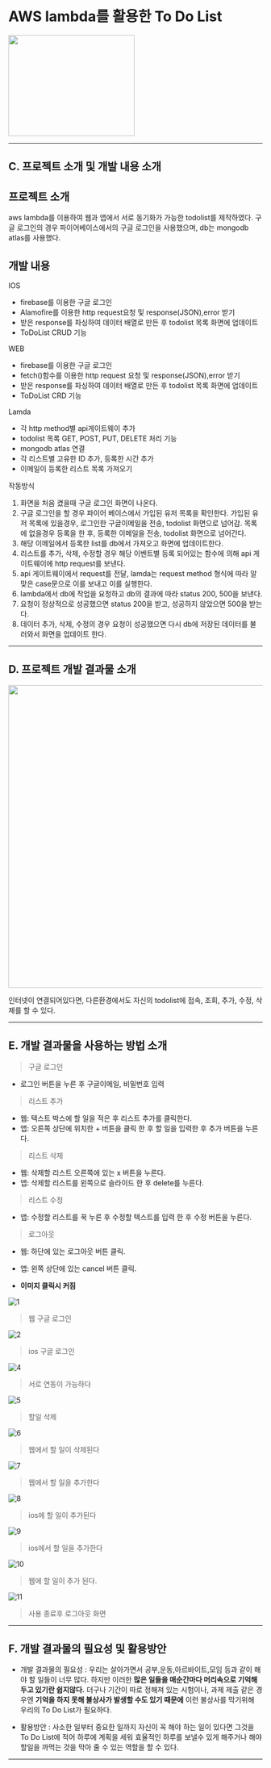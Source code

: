 # AWS lambda를 활용한 To Do List

<img src="https://user-images.githubusercontent.com/58679737/144734005-2c98b7fe-adb6-4bee-b79e-7fea4fa8e965.jpg" width="250" height="200"/>

----------------------------------------
## C. 프로젝트 소개 및 개발 내용 소개
## 프로젝트 소개
aws lambda를 이용하여 웹과 앱에서 서로 동기화가 가능한 todolist를 제작하였다. 구글 로그인의 경우 파이어베이스에서의 구글 로그인을 사용했으며, db는 mongodb atlas를 사용했다.  

## 개발 내용
IOS
* firebase를 이용한 구글 로그인
* Alamofire를 이용한 http request요청 및 response(JSON),error 받기
* 받은 response를 파싱하여 데이터 배열로 만든 후 todolist 목록 화면에 업데이트
* ToDoList CRUD 기능

WEB
* firebase를 이용한 구글 로그인
* fetch()함수를 이용한 http request 요청 및 response(JSON),error 받기
* 받은 response를 파싱하여 데이터 배열로 만든 후 todolist 목록 화면에 업데이트
* ToDoList CRD 기능

Lamda
* 각 http method별 api게이트웨이 추가
* todolist 목록 GET, POST, PUT, DELETE 처리 기능
* mongodb atlas 연결
* 각 리스트별 고유한 ID 추가, 등록한 시간 추가
* 이메일이 등록한 리스트 목록 가져오기

작동방식
1. 화면을 처음 켰을때 구글 로그인 화면이 나온다.
2. 구글 로그인을 할 경우 파이어 베이스에서 가입된 유저 목록을 확인한다. 가입된 유저 목록에 있을경우, 로그인한 구글이메일을 전송, todolist 화면으로 넘어감. 목록에 없을경우 등록을 한 후, 등록한 이메일을 전송, todolist 화면으로 넘어간다.
3. 해당 이메일에서 등록한 list를 db에서 가져오고 화면에 업데이트한다.
4. 리스트를 추가, 삭제, 수정할 경우 해당 이벤트별 등록 되어있는 함수에 의해 api 게이트웨이에 http request를 보낸다.
5. api 게이트웨이에서 request를 전달, lamda는 request method 형식에 따라 알맞은 case문으로 이를 보내고 이를 실행한다.
6. lambda에서 db에 작업을 요청하고 db의 결과에 따라 status 200, 500을 보낸다.
7. 요청이 정상적으로 성공했으면 status 200을 받고, 성공하지 않았으면 500을 받는다.
8. 데이터 추가, 삭제, 수정의 경우 요청이 성공했으면 다시 db에 저장된 데이터를 불러와서 화면을 업데이트 한다.

----------------------------------------
## D. 프로젝트 개발 결과물 소개
<img src="https://user-images.githubusercontent.com/58679737/144734402-0bbb0e2d-f89f-475c-b4f1-53df3872905b.png" width="1000" height="600"/>

인터넷이 연결되어있다면, 다른환경에서도 자신의 todolist에 접속, 조회, 추가, 수정, 삭제를 할 수 있다.

----------------------------------------
## E. 개발 결과물을 사용하는 방법 소개
> 구글 로그인
* 로그인 버튼을 누른 후 구글이메일, 비밀번호 입력

> 리스트 추가
* 웹: 텍스트 박스에 할 일을 적은 후 리스트 추가를 클릭한다.
* 앱: 오른쪽 상단에 위치한 + 버튼을 클릭 한 후 할 일을 입력한 후 추가 버튼을 누른다.

> 리스트 삭제
* 웹: 삭제할 리스트 오른쪽에 있는 x 버튼을 누른다.
* 앱: 삭제할 리스트를 왼쪽으로 슬라이드 한 후 delete를 누른다.

> 리스트 수정
* 앱: 수정할 리스트를 꾹 누른 후 수정할 텍스트를 입력 한 후 수정 버튼을 누른다.

> 로그아웃
* 웹: 하단에 있는 로그아웃 버튼 클릭.
* 앱: 왼쪽 상단에 있는 cancel 버튼 클릭.

* **이미지 클릭시 커짐**


![1](https://user-images.githubusercontent.com/58679737/144734013-e783126e-c68d-4d22-892d-3125a30585d1.PNG)


> 웹 구글 로그인



![2](https://user-images.githubusercontent.com/58679737/144734023-802618f7-9dd0-4686-a01c-8741899b58bd.PNG)



> ios 구글 로그인



![4](https://user-images.githubusercontent.com/58679737/144734033-d7fb7d7d-b397-40db-a1be-809f5f388aa3.PNG)


> 서로 연동이 가능하다


![5](https://user-images.githubusercontent.com/58679737/144734035-ff0bf5d2-686e-4efb-ac60-0d92ded73ea2.PNG)

> 할일 삭제


![6](https://user-images.githubusercontent.com/58679737/144734039-53103f22-7898-483c-890d-0f634bbc4184.PNG)

> 웹에서 할 일이 삭제된다


![7](https://user-images.githubusercontent.com/58679737/144734042-c733788e-ee2c-4b05-ab6d-475711b21b13.PNG)

> 웹에서 할 일을 추가한다


![8](https://user-images.githubusercontent.com/58679737/144734045-4356a8aa-5d8c-4354-a5c3-88a3a0d5e1bf.PNG)

> ios에 할 일이 추가된다

![9](https://user-images.githubusercontent.com/58679737/144734048-a880b0ff-def0-4227-b1fd-814f09932235.PNG)

> ios에서 할 일을 추가한다

![10](https://user-images.githubusercontent.com/58679737/144734051-7d7943a0-07b2-44e7-a80e-18042eed3895.PNG)

> 웹에 할 일이 추가 된다.
 
![11](https://user-images.githubusercontent.com/58679737/144734055-a35540cb-10c9-4495-9141-ace555488783.PNG)

> 사용 종료후 로그아웃 화면


----------------------------------------
## F. 개발 결과물의 필요성 및 활용방안

* 개발 결과물의 필요성 : 
우리는 살아가면서 공부,운동,아르바이트,모임 등과 같이 해야 할 일들이 너무 많다. 하지만 이러한 **많은 일들을 매순간마다 머리속으로 기억해두고 있기란 쉽지않다.** 더구나 기간이 따로 정해져 있는 시험이나, 과제 제출 같은 경우엔 **기억을 하지 못해 불상사가 발생할 수도 있기 때문에** 이런 불상사를 막기위해 우리의 To Do List가 필요하다. 

* 활용방안 : 사소한 일부터 중요한 일까지 자신이 꼭 해야 하는 일이 있다면 그것을 To Do List에 적어 하루에 계획을 세워 효율적인 하루를 보낼수 있게 해주거나 해야 할일을 까먹는 것을 막아 줄 수 있는 역할을 할 수 있다.  

----------------------------------------
